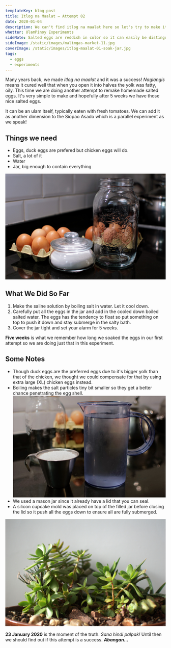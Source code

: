 ```yaml
---
templateKey: blog-post
title: Itlog na Maalat — Attempt 02
date: 2020-01-04
description: We can't find itlog na maalat here so let's try to make it!
whetter: UlamPinoy Experiments
sideNote: Salted eggs are reddish in color so it can easily be distinguished from the regular fresh or boiled eggs.
sideImage: /static/images/malimgas-market-11.jpg
coverImage: /static/images/itlog-maalat-01-soak-jar.jpg
tags:
  - eggs
  - experiments
---
```


Many years back, we made *itlog na maalat* and it was a success! *Naglangis* means it cured well that when you open it into halves the yolk was fatty, oily. This time we are doing another attempt to remake homemade salted eggs. It's very simple to make and hopefully after 5 weeks we have those nice salted eggs.

It can be an ulam itself, typically eaten with fresh tomatoes. We can add it as another dimension to the Siopao Asado which is a parallel experiment as we speak!

## Things we need

- Eggs, duck eggs are prefered but chicken eggs will do.
- Salt, a lot of it
- Water
- Jar, big enough to contain everything

![Ingredients of making salted eggs](/static/images/itlog-maalat-ingrdients.jpg)

## What We Did So Far

1. Make the saline solution by boiling salt in water. Let it cool down.
2. Carefully put all the eggs in the jar and add in the cooled down boiled salted water. The eggs has the tendency to float so put something on top to push it down and stay submerge in the salty bath.
3. Cover the jar tight and set your alarm for 5 weeks.

**Five weeks** is what we remember how long we soaked  the eggs in our first attempt so we are doing just that in this experiment.

## Some Notes

- Though duck eggs are the preferred eggs due to it's bigger yolk than that of the chicken, we thought we could compensate for that by using extra large (XL) chicken eggs instead.
- Boiling makes the salt particles tiny bit smaller so they get a better chance penetrating the egg shell.
![Cup of rock salt and a pitcher of water](/static/images/cup-salt-pitcher-water.jpg)
- We used a mason jar since it already have a lid that you can seal.
- A silicon cupcake mold was placed on top of the filled jar before closing the lid so it push all the eggs down to ensure all are fully submerged.

![Succulent plant in a pot](/static/images/succulent-plant-01.jpg)

**23 January 2020** is the moment of the truth. *Sana hindi palpak!* Until then we should find out if this attempt is a success. ***Abangan...***